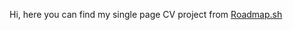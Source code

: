 Hi, here you can find my single page CV project from <a href="https://roadmap.sh/projects/single-page-cv" _blank>Roadmap.sh</a>
